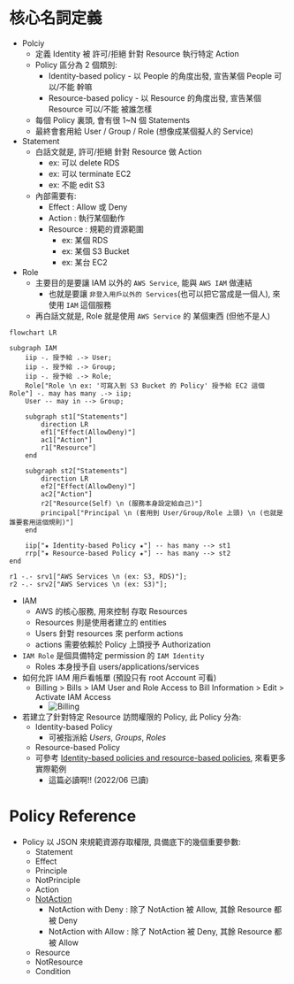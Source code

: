 

# 核心名詞定義

- Polciy
    - 定義 Identity 被 許可/拒絕 針對 Resource 執行特定 Action
    - Policy 區分為 2 個類別:
        - Identity-based policy - 以 People 的角度出發,   宣告某個 People 可以/不能 幹嘛
        - Resource-based policy - 以 Resource 的角度出發, 宣告某個 Resource 可以/不能 被誰怎樣
    - 每個 Policy 裏頭, 會有很 1~N 個 Statements
    - 最終會套用給 User / Group / Role (想像成某個擬人的 Service)
- Statement
    - 白話文就是, 許可/拒絕 針對 Resource 做 Action
        - ex: 可以 delete RDS
        - ex: 可以 terminate EC2
        - ex: 不能 edit S3
    - 內部需要有:
        - Effect   : Allow 或 Deny
        - Action   : 執行某個動作
        - Resource : 規範的資源範圍
            - ex: 某個 RDS
            - ex: 某個 S3 Bucket
            - ex: 某台 EC2
- Role
    - 主要目的是要讓 IAM 以外的 `AWS Service`, 能與 `AWS IAM` 做連結
        - 也就是要讓 `非登入用戶以外的 Services`(也可以把它當成是一個人), 來使用 `IAM` 這個服務
    - 再白話文就是, Role 就是使用 `AWS Service` 的 某個東西 (但他不是人)

```mermaid
flowchart LR

subgraph IAM
    iip -. 授予給 .-> User;
    iip -. 授予給 .-> Group;
    iip -. 授予給 .-> Role;
    Role["Role \n ex: '可寫入到 S3 Bucket 的 Policy' 授予給 EC2 這個 Role"] -. may has many .-> iip;
    User -- may in --> Group;
    
    subgraph st1["Statements"]
        direction LR
        ef1["Effect(AllowDeny)"]
        ac1["Action"]
        r1["Resource"]
    end

    subgraph st2["Statements"]
        direction LR
        ef2["Effect(AllowDeny)"]
        ac2["Action"]
        r2["Resource(Self) \n (服務本身設定給自己)"]
        principal["Principal \n (套用到 User/Group/Role 上頭) \n (也就是誰要套用這個規則)"]
    end

    iip["★ Identity-based Policy ★"] -- has many --> st1
    rrp["★ Resource-based Policy ★"] -- has many --> st2
end

r1 -.- srv1["AWS Services \n (ex: S3, RDS)"];
r2 -.- srv2["AWS Services \n (ex: S3)"];
```



- IAM
    - AWS 的核心服務, 用來控制 存取 Resources
    - Resources 則是使用者建立的 entities
    - Users 針對 resources 來 perform actions
    - actions 需要依賴於 Policy 上頭授予 Authorization
- `IAM Role` 是個具備特定 permission 的 `IAM Identity`
    - Roles 本身授予自 users/applications/services
- 如何允許 IAM 用戶看帳單 (預設只有 root Account 可看)
    - Billing > Bills > IAM User and Role Access to Bill Information > Edit > Activate IAM Access
        - ![Billing](../img/iam_billing.png)
- 若建立了針對特定 Resource 訪問權限的 Policy, 此 Policy 分為:
    - Identity-based Policy
        - 可被指派給 *Users*, *Groups*, *Roles*
    - Resource-based Policy
    - 可參考 [Identity-based policies and resource-based policies](https://docs.aws.amazon.com/IAM/latest/UserGuide/access_policies_identity-vs-resource.html), 來看更多實際範例
        - 這篇必讀啊!! (2022/06 已讀)


# Policy Reference

- Policy 以 JSON 來規範資源存取權限, 具備底下的幾個重要參數:
    - Statement
    - Effect
    - Principle
    - NotPrinciple
    - Action
    - [NotAction](https://docs.aws.amazon.com/IAM/latest/UserGuide/reference_policies_elements_notaction.html)
        - NotAction with Deny  : 除了 NotAction 被 Allow, 其餘 Resource 都被 Deny
        - NotAction with Allow : 除了 NotAction 被 Deny, 其餘 Resource 都被 Allow
    - Resource
    - NotResource
    - Condition

